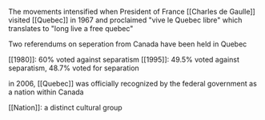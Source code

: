 The movements intensified when President of France [[Charles de Gaulle]] visited [[Quebec]] in 1967 and proclaimed "vive le Quebec libre" which translates to "long live a free quebec"

Two referendums on seperation from Canada have been held in Quebec

[[1980]]: 60% voted against separatism
[[1995]]: 49.5% voted against separatism, 48.7% voted for separation

in 2006, [[Quebec]] was officially recognized by the federal government as a nation within Canada

[[Nation]]: a distinct cultural group

